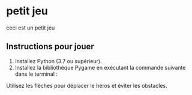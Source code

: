 # petit jeu
ceci est un petit jeu 

## Instructions pour jouer
1. Installez Python (3.7 ou supérieur).
2. Installez la bibliothèque Pygame en exécutant la commande suivante dans le terminal :

Utilisez les flèches pour déplacer le héros et éviter les obstacles.

